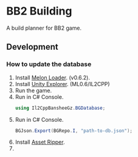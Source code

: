 # BB2 Building

A build planner for BB2 game.

## Development

### How to update the database

1. Install [Melon Loader](https://github.com/LavaGang/MelonLoader). (v0.6.2).
2. Install [Unity Explorer](https://github.com/yukieiji/UnityExplorer). (ML0.6/IL2CPP)
3. Run the game.
4. Run in C# Console.
   ```csharp
   using Il2CppBansheeGz.BGDatabase;
   ```
5. Run in C# Console.
   ```csharp
   BGJson.Export(BGRepo.I, "path-to-db.json");
   ```
6. Install [Asset Ripper](https://github.com/AssetRipper/AssetRipper).
7. 